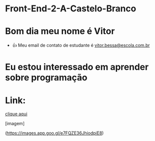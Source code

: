 # Front-End-2-A-Castelo-Branco
# Bom dia meu nome é Vitor
- :+1: Meu email de contato de estudante é vitor.bessa@escola.com.br

 # Eu estou interessado em aprender sobre programação #
 
 # Link:
 
 [clique aqui](https://www.teamcherry.com.au/blog/hollow-knight-silksong-revealed)
 
 [imagem]
 
 (https://images.app.goo.gl/e7FQZE36JhiodpiE8)

